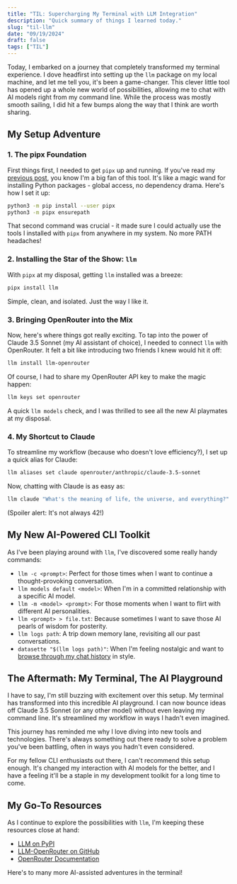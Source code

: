 ```yaml
---
title: "TIL: Supercharging My Terminal with LLM Integration"
description: "Quick summary of things I learned today."
slug: "til-llm"
date: "09/19/2024"
draft: false
tags: ["TIL"]
---
```

        
Today, I embarked on a journey that completely transformed my terminal experience. I dove headfirst into setting up the `llm` package on my local machine, and let me tell you, it's been a game-changer. This clever little tool has opened up a whole new world of possibilities, allowing me to chat with AI models right from my command line. While the process was mostly smooth sailing, I did hit a few bumps along the way that I think are worth sharing.

## My Setup Adventure

### 1. The pipx Foundation

First things first, I needed to get `pipx` up and running. If you've read my [previous post](til-pipx), you know I'm a big fan of this tool. It's like a magic wand for installing Python packages - global access, no dependency drama. Here's how I set it up:

```bash
python3 -m pip install --user pipx
python3 -m pipx ensurepath
```

That second command was crucial - it made sure I could actually use the tools I installed with `pipx` from anywhere in my system. No more PATH headaches!

### 2. Installing the Star of the Show: `llm`

With `pipx` at my disposal, getting `llm` installed was a breeze:

```bash
pipx install llm
```

Simple, clean, and isolated. Just the way I like it.

### 3. Bringing OpenRouter into the Mix

Now, here's where things got really exciting. To tap into the power of Claude 3.5 Sonnet (my AI assistant of choice), I needed to connect `llm` with OpenRouter. It felt a bit like introducing two friends I knew would hit it off:

```bash
llm install llm-openrouter
```

Of course, I had to share my OpenRouter API key to make the magic happen:

```bash
llm keys set openrouter
```

A quick `llm models` check, and I was thrilled to see all the new AI playmates at my disposal.

### 4. My Shortcut to Claude

To streamline my workflow (because who doesn't love efficiency?), I set up a quick alias for Claude:

```bash
llm aliases set claude openrouter/anthropic/claude-3.5-sonnet
```

Now, chatting with Claude is as easy as:

```bash
llm claude "What's the meaning of life, the universe, and everything?"
```

(Spoiler alert: It's not always 42!)

## My New AI-Powered CLI Toolkit

As I've been playing around with `llm`, I've discovered some really handy commands:

- `llm -c <prompt>`: Perfect for those times when I want to continue a thought-provoking conversation.
- `llm models default <model>`: When I'm in a committed relationship with a specific AI model.
- `llm -m <model> <prompt>`: For those moments when I want to flirt with different AI personalities.
- `llm <prompt> > file.txt`: Because sometimes I want to save those AI pearls of wisdom for posterity.
- `llm logs path`: A trip down memory lane, revisiting all our past conversations.
- `datasette "$(llm logs path)"`: When I'm feeling nostalgic and want to [browse through my chat history](til-datasette) in style.

## The Aftermath: My Terminal, The AI Playground

I have to say, I'm still buzzing with excitement over this setup. My terminal has transformed into this incredible AI playground. I can now bounce ideas off Claude 3.5 Sonnet (or any other model) without even leaving my command line. It's streamlined my workflow in ways I hadn't even imagined.

This journey has reminded me why I love diving into new tools and technologies. There's always something out there ready to solve a problem you've been battling, often in ways you hadn't even considered.

For my fellow CLI enthusiasts out there, I can't recommend this setup enough. It's changed my interaction with AI models for the better, and I have a feeling it'll be a staple in my development toolkit for a long time to come.

## My Go-To Resources

As I continue to explore the possibilities with `llm`, I'm keeping these resources close at hand:

- [LLM on PyPI](https://pypi.org/project/llm/)
- [LLM-OpenRouter on GitHub](https://github.com/simonw/llm-openrouter)
- [OpenRouter Documentation](https://openrouter.ai/docs)

Here's to many more AI-assisted adventures in the terminal!
